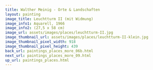 ```yaml
---
title: Walther Meinig - Orte & Landschaften
layout: painting
image_title: Leuchtturm II (mit Widmung)
image_info1: Aquarell, 1966
image_info2: (27,5 x 58 cm)
image_url: assets/images/places/leuchtturm-II.jpg
image_thumbnail_url: assets/images/places/leuchtturm-II-klein.jpg
image_thumbnail_pixel_width: 918
image_thumbnail_pixel_height: 439
back_url: paintings_places_more_06b.html
next_url: paintings_places_more_09.html
up_url: paintings_places.html
---
```


